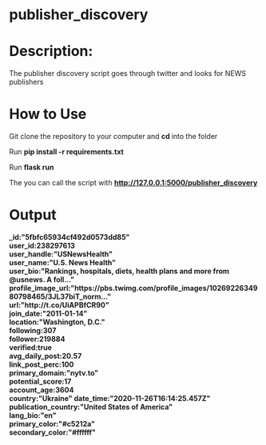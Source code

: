 # publisher_discovery

# Description:
The publisher discovery script goes through twitter and looks for NEWS publishers

# How to Use

Git clone the repository to your computer and <b> cd </b> into the folder

Run <b> pip install -r requirements.txt </b>


Run <b> flask run </b>

The you can call the script with <b> http://127.0.0.1:5000/publisher_discovery </b>


# Output

<b>
_id:"5fbfc65934cf492d0573dd85" <br>
user_id:238297613 <br>
user_handle:"USNewsHealth" <br>
user_name:"U.S. News Health" <br>
user_bio:"Rankings, hospitals, diets, health plans and more from @usnews. A foll..." <br>
profile_image_url:"https://pbs.twimg.com/profile_images/1026922634980798465/3JL37biT_norm..." <br>
url:"http://t.co/UiAPBfCR90" <br>
join_date:"2011-01-14" <br>
location:"Washington, D.C." <br>
following:307 <br>
follower:219884 <br>
verified:true <br>
avg_daily_post:20.57 <br>
link_post_perc:100 <br>
primary_domain:"nytv.to" <br>
potential_score:17 <br>
account_age:3604 <br>
country:"Ukraine"
date_time:"2020-11-26T16:14:25.457Z" <br>
publication_country:"United States of America" <br>
lang_bio:"en" <br>
primary_color:"#c5212a" <br>
secondary_color:"#ffffff" <br>
</b>
